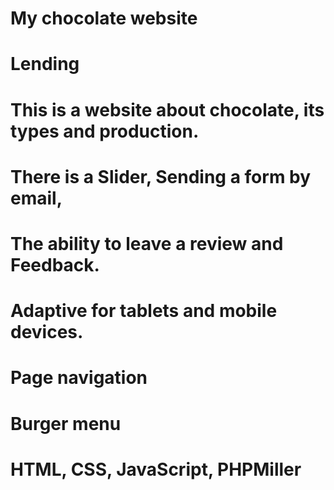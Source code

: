 # My chocolate website
# Lending
# This is a website about chocolate, its types and production. 
# There is a Slider, Sending a form by email,
# The ability to leave a review and Feedback.
# Adaptive for tablets and mobile devices.
# Page navigation
# Burger menu
# HTML, CSS, JavaScript, PHPMiller
